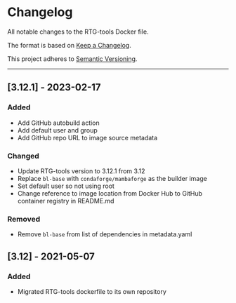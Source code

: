 # Changelog
All notable changes to the RTG-tools Docker file.

The format is based on [Keep a Changelog](https://keepachangelog.com/en/1.0.0/).

This project adheres to [Semantic Versioning](https://semver.org/spec/v2.0.0.html).

---

## [3.12.1] - 2023-02-17
### Added
- Add GitHub autobuild action
- Add default user and group
- Add GitHub repo URL to image source metadata

### Changed
- Update RTG-tools version to 3.12.1 from 3.12
- Replace `bl-base` with `condaforge/mambaforge` as the builder image
- Set default user so not using root
- Change reference to image location from Docker Hub to GitHub container registry in README.md

### Removed
- Remove `bl-base` from list of dependencies in metadata.yaml

## [3.12] - 2021-05-07
### Added
- Migrated RTG-tools dockerfile to its own repository
